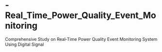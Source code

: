 # -Real_Time_Power_Quality_Event_Monitoring
Comprehensive Study on Real‑Time Power Quality Event Monitoring System Using Digital Signal
